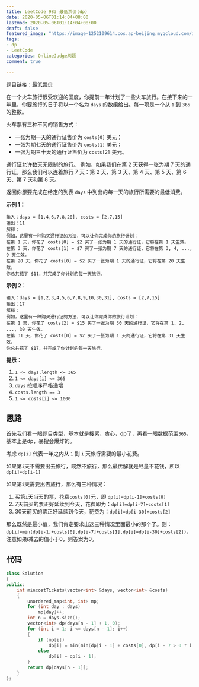 ```yaml
---
title: LeetCode 983 最低票价(dp)
date: 2020-05-06T01:14:04+08:00
lastmod: 2020-05-06T01:14:04+08:00
draft: false
featured_image: "https://image-1252109614.cos.ap-beijing.myqcloud.com/img/20210508201223.png"
tags:
- dp
- LeetCode
categories: OnlineJudge刷题
comment: true

---
```


题目链接：[最低票价](https://leetcode-cn.com/problems/minimum-cost-for-tickets/)

在一个火车旅行很受欢迎的国度，你提前一年计划了一些火车旅行。在接下来的一年里，你要旅行的日子将以一个名为 `days` 的数组给出。每一项是一个从 `1` 到 `365` 的整数。

火车票有三种不同的销售方式：

- 一张为期一天的通行证售价为 `costs[0]` 美元；
- 一张为期七天的通行证售价为 `costs[1]` 美元；
- 一张为期三十天的通行证售价为 `costs[2]` 美元。

通行证允许数天无限制的旅行。 例如，如果我们在第 2 天获得一张为期 7 天的通行证，那么我们可以连着旅行 7 天：第 2 天、第 3 天、第 4 天、第 5 天、第 6 天、第 7 天和第 8 天。

返回你想要完成在给定的列表 `days` 中列出的每一天的旅行所需要的最低消费。

**示例 1：**

```
输入：days = [1,4,6,7,8,20], costs = [2,7,15]
输出：11
解释： 
例如，这里有一种购买通行证的方法，可以让你完成你的旅行计划：
在第 1 天，你花了 costs[0] = $2 买了一张为期 1 天的通行证，它将在第 1 天生效。
在第 3 天，你花了 costs[1] = $7 买了一张为期 7 天的通行证，它将在第 3, 4, ..., 9 天生效。
在第 20 天，你花了 costs[0] = $2 买了一张为期 1 天的通行证，它将在第 20 天生效。
你总共花了 $11，并完成了你计划的每一天旅行。
```

**示例 2：**

```
输入：days = [1,2,3,4,5,6,7,8,9,10,30,31], costs = [2,7,15]
输出：17
解释：
例如，这里有一种购买通行证的方法，可以让你完成你的旅行计划： 
在第 1 天，你花了 costs[2] = $15 买了一张为期 30 天的通行证，它将在第 1, 2, ..., 30 天生效。
在第 31 天，你花了 costs[0] = $2 买了一张为期 1 天的通行证，它将在第 31 天生效。 
你总共花了 $17，并完成了你计划的每一天旅行。
```

**提示：**

1. `1 <= days.length <= 365`
2. `1 <= days[i] <= 365`
3. `days` 按顺序严格递增
4. `costs.length == 3`
5. `1 <= costs[i] <= 1000`

## 思路

首先我们看一眼题目类型，基本就是搜索，贪心，dp了，再看一眼数据范围`365`，基本上是dp，暴搜会爆炸的。

考虑 `dp[i]` 代表一年之内从 `1` 到  `i` 天旅行需要的最小花费。

如果第`i`天不需要出去旅行，既然不旅行，那么最优解就是尽量不花钱，所以 `dp[i]=dp[i-1]`

如果第`i`天需要出去旅行，那么有三种情况：

1. 买第`i`天当天的票，花费`costs[0]`元，即 `dp[i]=dp[i-1]+costs[0]`
2. 7天前买的票正好延续到今天，花费即为：`dp[i]=dp[i-7]+costs[1]`
3. 30天前买的票正好延续到今天，花费为：`dp[i]=dp[i-30]+costs[2]`

那么既然是最小值，我们肯定要求出这三种情况里面最小的那个了。则：`dp[i]=min(dp[i-1]+costs[0],dp[i-7]+costs[1],dp[i]=dp[i-30]+costs[2])`，注意如果i减去的值小于0，则答案为0。

## 代码

```cpp
class Solution
{
public:
    int mincostTickets(vector<int> &days, vector<int> &costs)
    {
        unordered_map<int, int> mp;
        for (int day : days)
            mp[day]++;
        int n = days.size();
        vector<int> dp(days[n - 1] + 1, 0);
        for (int i = 1; i <= days[n - 1]; i++)
        {
            if (mp[i])
                dp[i] = min(min(dp[i - 1] + costs[0], dp[i - 7 > 0 ? i - 7 : 0] + costs[1]), dp[i - 30 > 0 ? i - 30 : 0] + costs[2]);
            else
                dp[i] = dp[i - 1];
        }
        return dp[days[n - 1]];
    }
};
```
